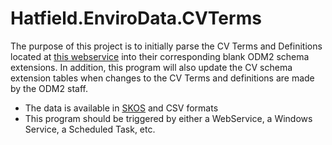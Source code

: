 # Hatfield.EnviroData.CVTerms
The purpose of this project is to initially parse the CV Terms and Definitions located at <a href="vocabulary.odm2.org">this webservice</a> into their corresponding blank ODM2 schema extensions.
In addition, this program will also update the CV schema extension tables when changes to the CV Terms and definitions are made by the ODM2 staff. 

- The data is available in <a href="http://www.w3.org/2004/02/skos/">SKOS</a> and CSV formats
- This program should be triggered by either a WebService, a Windows Service, a Scheduled Task, etc.

